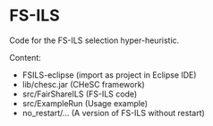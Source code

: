 FS-ILS
======

Code for the FS-ILS selection hyper-heuristic.


Content:
- FSILS-eclipse (import as project in Eclipse IDE)
- lib/chesc.jar (CHeSC framework)
- src/FairShareILS (FS-ILS code)
- src/ExampleRun (Usage example)
- no_restart/... (A version of FS-ILS without restart)